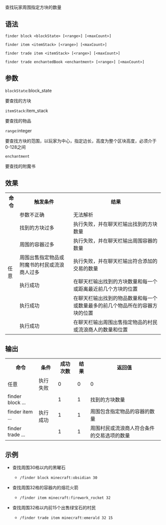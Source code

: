 查找玩家周围指定方块的数量

## 语法

`finder block <blockState> [<range>] [<maxCount>]`

`finder item <itemStack> [<range>] [<maxCount>]`

`finder trade item <itemStack> [<range>] [<maxCount>]`

`finder trade enchantedBook <enchantment> [<range>] [<maxCount>]`

## 参数

`blockState`:block_state

要查找的方块

`itemStack`:item_stack

要查找的物品

`range`:integer

要查找方块的范围，以玩家为中心，指定边长，高度为整个区块高度，必须介于0-128之间

`enchantment`

要查找的附魔书

## 效果

<table>
    <tr>
      <th>命令</th>
      <th>触发条件</th>
      <th>结果</th>
    </tr>
    <tr>
        <td rowspan="7">任意</td>
        <td>参数不正确</td>
        <td>无法解析</td>
    </tr>
    <tr>
        <td>找到的方块过多</td>
        <td>执行失败，并在聊天栏输出找到的方块数量</td>
    </tr>
    <tr>
        <td>周围的容器过多</td>
        <td>执行失败，并在聊天栏输出周围容器的数量</td>
    </tr>
    <tr>
        <td>周围出售指定物品或附魔书的村民或流浪商人过多</td>
        <td>执行失败，并在聊天栏输出符合添加的交易的数量</td>
    </tr>
    <tr>
        <td>执行成功</td>
        <td>在聊天栏输出找到的方块数量和每一个或距离最近前几个方块的位置</td>
    </tr>
    <tr>
        <td>执行成功</td>
        <td>在聊天栏输出找到的物品数量和每一个或数量最多的前几个物品所在的容器方块的位置</td>
    </tr>
    <tr>
        <td>执行成功</td>
        <td>在聊天栏输出周围出售指定物品的村民或流浪商人的数量和位置</td>
    </tr>
</table>

## 输出

<table>
    <tr>
        <th>命令</th>
        <th>条件</th>
        <th>成功次数</th>
        <th>结果</th>
        <th>返回值</th>
    </tr>
    <tr>
      <td>任意</td>
      <td>执行失败</td>
      <td>0</td>
      <td>0</td>
      <td>0</td>
    </tr>
    <tr>
      <td>finder block ...</td>
      <td rowspan="3">执行成功</td>
      <td>1</td>
      <td>1</td>
      <td>找到的方块数量</td>
    </tr>
    <tr>
      <td>finder item ...</td>
      <td>1</td>
      <td>1</td>
      <td>周围包含指定物品的容器的数量</td>
    </tr>
    <tr>
      <td>finder trade ...</td>
      <td>1</td>
      <td>1</td>
      <td>周围村民或流浪商人符合条件的交易选项的数量</td>
    </tr>
</table>

## 示例

- 查找周围30格以内的黑曜石
    - `/finder block minecraft:obsidian 30`

- 查找周围32格的容器内的烟花火箭
    - `/finder item minecraft:firework_rocket 32`

- 查找周围32格以内前15个出售绿宝石的村民
    - `/finder trade item minecraft:emerald 32 15`